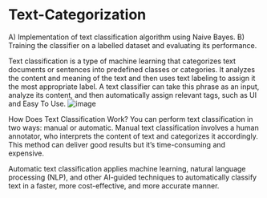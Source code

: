 # Text-Categorization
A)	Implementation of text classification algorithm using Naive Bayes.
B)	Training the classifier on a labelled dataset and evaluating its performance.


Text classification is a type of machine learning that categorizes text documents or sentences into predefined classes or categories. 
It analyzes the content and meaning of the text and then uses text labeling to assign it the most appropriate label.
A text classifier can take this phrase as an input, analyze its content, and then automatically assign relevant tags, such as UI and Easy To Use.
![image](https://github.com/rohini-sp/Text-Categorization/assets/138889836/01fab81f-a08a-40c6-818f-7d79539baeff)

How Does Text Classification Work?
You can perform text classification in two ways: manual or automatic.
Manual text classification involves a human annotator, who interprets the content of text and categorizes it accordingly. This method can deliver good results but it’s time-consuming and expensive.

Automatic text classification applies machine learning, natural language processing (NLP), and other AI-guided techniques to automatically classify text in a faster, more cost-effective, and more accurate manner.
